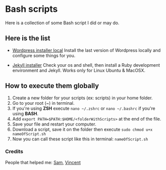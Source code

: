 # Bash scripts

Here is a collection of some Bash script I did or may do.

## Here is the list

* [Wordpress installer local](wordpress_readme.md)
Install the last version of Wordpress locally and configure some things for you.

* [Jekyll installer](jekyll_readme.md)
Check your os and shell, then install a Ruby development environment and Jekyll. Works only for Linux Ubuntu & MacOSX.

## How to execute them globally

1. Create a new folder for your scripts (ex: scripts) in your home folder.
2. Go to your root (~) in terminal.
3. If you're using **ZSH** execute `nano ~/.zshrc`  or `nano ~/.bashrc` if you're using **BASH**.
4. Add `export PATH=$PATH:$HOME/<folderWithScripts>` at the end of the file.
5. Save your file and restart your computer.
6. Download a script, save it on the folder then execute `sudo chmod u+x nameOfScript.sh`
7. Now you can call these script like this in terminal: `nameOfScript.sh`

### Credits

People that helped me: [Sam](https://github.com/sdegueldre), [Vincent](https://github.com/Raigyo)
